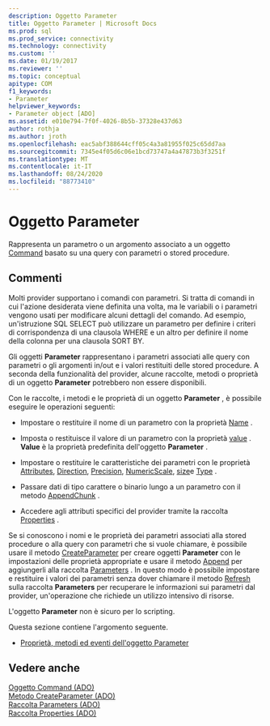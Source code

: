 ```yaml
---
description: Oggetto Parameter
title: Oggetto Parameter | Microsoft Docs
ms.prod: sql
ms.prod_service: connectivity
ms.technology: connectivity
ms.custom: ''
ms.date: 01/19/2017
ms.reviewer: ''
ms.topic: conceptual
apitype: COM
f1_keywords:
- Parameter
helpviewer_keywords:
- Parameter object [ADO]
ms.assetid: e010e794-7f0f-4026-8b5b-37328e437d63
author: rothja
ms.author: jroth
ms.openlocfilehash: eac5abf388644cff05c4a3a81955f025c65dd7aa
ms.sourcegitcommit: 7345e4f05d6c06e1bcd73747a4a47873b3f3251f
ms.translationtype: MT
ms.contentlocale: it-IT
ms.lasthandoff: 08/24/2020
ms.locfileid: "88773410"
---
```

# <a name="parameter-object"></a>Oggetto Parameter
Rappresenta un parametro o un argomento associato a un oggetto [Command](./command-object-ado.md) basato su una query con parametri o stored procedure.  
  
## <a name="remarks"></a>Commenti  
 Molti provider supportano i comandi con parametri. Si tratta di comandi in cui l'azione desiderata viene definita una volta, ma le variabili o i parametri vengono usati per modificare alcuni dettagli del comando. Ad esempio, un'istruzione SQL SELECT può utilizzare un parametro per definire i criteri di corrispondenza di una clausola WHERE e un altro per definire il nome della colonna per una clausola SORT BY.  
  
 Gli oggetti **Parameter** rappresentano i parametri associati alle query con parametri o gli argomenti in/out e i valori restituiti delle stored procedure. A seconda della funzionalità del provider, alcune raccolte, metodi o proprietà di un oggetto **Parameter** potrebbero non essere disponibili.  
  
 Con le raccolte, i metodi e le proprietà di un oggetto **Parameter** , è possibile eseguire le operazioni seguenti:  
  
-   Impostare o restituire il nome di un parametro con la proprietà [Name](./name-property-ado.md) .  
  
-   Imposta o restituisce il valore di un parametro con la proprietà [value](./value-property-ado.md) . **Value** è la proprietà predefinita dell'oggetto **Parameter** .  
  
-   Impostare o restituire le caratteristiche dei parametri con le proprietà [Attributes](./attributes-property-ado.md), [Direction](./direction-property.md), [Precision](./precision-property-ado.md), [NumericScale](./numericscale-property-ado.md), [size](./size-property-ado-parameter.md)e [Type](./type-property-ado.md) .  
  
-   Passare dati di tipo carattere o binario lungo a un parametro con il metodo [AppendChunk](./appendchunk-method-ado.md) .  
  
-   Accedere agli attributi specifici del provider tramite la raccolta [Properties](./properties-collection-ado.md) .  
  
 Se si conoscono i nomi e le proprietà dei parametri associati alla stored procedure o alla query con parametri che si vuole chiamare, è possibile usare il metodo [CreateParameter](./createparameter-method-ado.md) per creare oggetti **Parameter** con le impostazioni delle proprietà appropriate e usare il metodo [Append](./append-method-ado.md) per aggiungerli alla raccolta [Parameters](./parameters-collection-ado.md) . In questo modo è possibile impostare e restituire i valori dei parametri senza dover chiamare il metodo [Refresh](./refresh-method-ado.md) sulla raccolta **Parameters** per recuperare le informazioni sui parametri dal provider, un'operazione che richiede un utilizzo intensivo di risorse.  
  
 L'oggetto **Parameter** non è sicuro per lo scripting.  
  
 Questa sezione contiene l'argomento seguente.  
  
-   [Proprietà, metodi ed eventi dell'oggetto Parameter](./parameter-object-properties-methods-and-events.md)  
  
## <a name="see-also"></a>Vedere anche  
 [Oggetto Command (ADO)](./command-object-ado.md)   
 [Metodo CreateParameter (ADO)](./createparameter-method-ado.md)   
 [Raccolta Parameters (ADO)](./parameters-collection-ado.md)   
 [Raccolta Properties (ADO)](./properties-collection-ado.md)